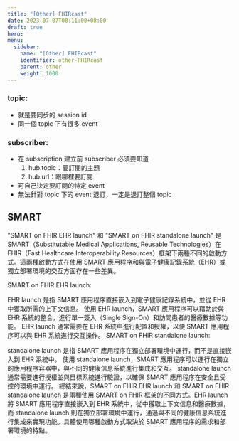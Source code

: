 ```yaml
---
title: "[Other] FHIRcast"
date: 2023-07-07T08:11:00+08:00
draft: true
hero: 
menu:
  sidebar:
    name: "[Other] FHIRcast"
    identifier: other-FHIRcast
    parent: other 
    weight: 1000
---
```

### topic:
 - 就是要同步的 session id 
 - 同一個 topic 下有很多 event  

### subscriber:
 - 在 subscription 建立前 subscriber 必須要知道
   1. hub.topic：要訂閱的主題
   2. hub.url：跟哪裡要訂閱
 - 可自己決定要訂閱的特定 event
 - 無法針對 topic 下的 event 退訂，一定是退訂整個 topic

## SMART 
"SMART on FHIR EHR launch" 和 "SMART on FHIR standalone launch" 是 SMART（Substitutable Medical Applications, Reusable Technologies）在 FHIR（Fast Healthcare Interoperability Resources）框架下兩種不同的啟動方式。這兩種啟動方式在使用 SMART 應用程序和與電子健康記錄系統（EHR）或獨立部署環境的交互方面存在一些差異。

SMART on FHIR EHR launch:

EHR launch 是指 SMART 應用程序直接嵌入到電子健康記錄系統中，並從 EHR 中獲取所需的上下文信息。
使用 EHR launch，SMART 應用程序可以藉助於與 EHR 系統的整合，進行單一簽入（Single Sign-On）和訪問患者的醫療數據等功能。
EHR launch 通常需要在 EHR 系統中進行配置和授權，以便 SMART 應用程序可以與 EHR 系統進行交互操作。
SMART on FHIR standalone launch:

standalone launch 是指 SMART 應用程序在獨立部署環境中運行，而不是直接嵌入到 EHR 系統中。
使用 standalone launch，SMART 應用程序可以運行在獨立的應用程序容器中，與不同的健康信息系統進行集成和交互。
standalone launch 通常需要進行授權並與目標系統進行驗證，以確保 SMART 應用程序在安全且受控的環境中運行。
總結來說，SMART on FHIR EHR launch 和 SMART on FHIR standalone launch 是兩種使用 SMART on FHIR 框架的不同方式。EHR launch 將 SMART 應用程序直接嵌入到 EHR 系統中，從中獲取上下文信息和醫療數據，而 standalone launch 則在獨立部署環境中運行，通過與不同的健康信息系統進行集成來實現功能。具體使用哪種啟動方式取決於 SMART 應用程序的需求和部署環境的特點。